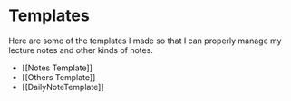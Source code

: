 # Templates
Here are some of the templates I made so that I can properly manage my lecture notes and other kinds of notes.
- [[Notes Template]]
- [[Others Template]]
- [[DailyNoteTemplate]]